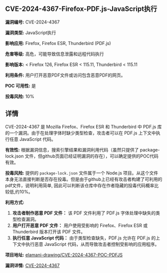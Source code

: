 ## CVE-2024-4367-Firefox-PDF.js-JavaScript执行

**漏洞编号:** CVE-2024-4367

**漏洞类型:** JavaScript执行

**影响应用:** Firefox, Firefox ESR, Thunderbird (PDF.js)

**危害等级:** 高危，可能导致信息泄露和远程代码执行

**影响版本:** < Firefox 126, Firefox ESR < 115.11, Thunderbird < 115.11

**利用条件:** 用户打开恶意PDF文件或访问包含恶意PDF的网页。

**POC 可用性:** 是

**投毒风险:** 10%

## 详情

CVE-2024-4367 是 Mozilla Firefox、Firefox ESR 和 Thunderbird 中 PDF.js 库的一个漏洞。由于在处理字体时缺少类型检查，攻击者可以在 PDF.js 上下文中执行任意 JavaScript 代码。 

**有效性:**
根据漏洞信息，搜索引擎结果和漏洞利用代码（虽然只提供了 package-lock.json 文件，但github页面已经证明漏洞的存在），可以确定提供的POC代码有效。

**投毒风险:**
提供的 `package-lock.json` 文件属于一个 Node.js 项目。从这个文件本身无法直接判断是否存在投毒。但是由于github上已经有攻击者构建了可利用的pdf文件，说明利用简单, 因此可以判断该仓库中存在作者隐藏的投毒代码概率比较低,约10%。

**利用方式:**
1.  **攻击者制作恶意 PDF 文件：** 该 PDF 文件利用了 PDF.js 字体处理中缺失的类型检查漏洞。
2.  **用户打开恶意 PDF 文件：**  用户使用受影响的 Firefox、Firefox ESR 或 Thunderbird 版本打开该 PDF 文件。
3.  **执行任意 JavaScript 代码：** 由于类型检查缺失，PDF.js 允许在 PDF.js 的上下文中执行恶意 JavaScript 代码，从而导致攻击者控制受影响的应用程序。

**项目地址:** [elamani-drawing/CVE-2024-4367-POC-PDFJS](https://github.com/elamani-drawing/CVE-2024-4367-POC-PDFJS)

**漏洞详情:** [CVE-2024-4367](https://nvd.nist.gov/vuln/detail/CVE-2024-4367)